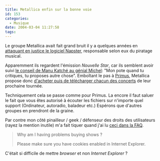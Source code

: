 ```yaml
---
title: Metallica enfin sur la bonne voie
id: 153
categories:
  - Musique
date: 2004-03-04 11:27:58
tags:
---
```


Le groupe Metallica avait fait grand bruit il y a quelques années en [attaquant en justice le logiciel Napster](http://zdnet.com.com/2100-11-519908.html?legacy=zdnn "Metallica"), responsable selon eux du piratage musical.

Apparemment ils regardent l'émission _Nouvelle Star_, car ils semblent avoir suivi [le conseil de Manu Katché au génial Michel](http://nouvellestar.m6.fr/html/emissions/nouvelle_star/videos/videos1.shtml "Prestation de Michel à l"): "Mon pote quand tu critiques, tu proposes autre chose". Emboîtant le pas à [Primus](http://dyingculture.net/blog/2003/11/26/22-PrimusLive "Primus Live"), Metallica propose donc [d'acheter puis de télécharger chacun des concerts](http://www.livemetallica.com/ "MetallicA -LIVE-") de leur prochaine tournée.

Techniquement cela se passe comme pour Primus. La encore il faut saluer le fait que vous êtes autorisé à écouter les fichiers sur n'importe quel support (Ordinateur, autoradio, baladeur etc.) Espérons que d'autres groupes en prendront de la graine.

Par contre mon côté pinailleur / geek / défenseur des droits des utilisateurs (rayez la mention inutile) m'a fait tiquer quand j'ai lu [ceci dans la FAQ](http://www.livemetallica.com/faq.asp#faq7a "Why am I having problems buying shows ?").
 > Why am I having problems buying shows ?
> 
> Please make sure you have cookies enabled in Internet Explorer. 

C'était si difficile de mettre _browser_ et non _Internet Explorer_ ?